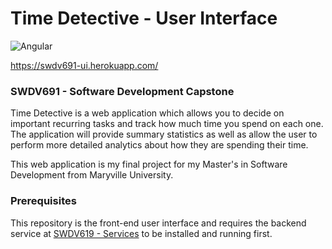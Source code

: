# Time Detective - User Interface
![Angular](https://badges.aleen42.com/src/angular.svg)

https://swdv691-ui.herokuapp.com/

### SWDV691 - Software Development Capstone

Time Detective is a web application which allows you to decide on important recurring tasks and track how much time you spend on each one. The application will provide summary statistics as well as allow the user to perform more detailed analytics about how they are spending their time.

This web application is my final project for my Master's in Software Development from Maryville University.

### Prerequisites

This repository is the front-end user interface and requires the backend service at [SWDV619 - Services](https://github.com/mikecolbert2/SWDV691-Services) to be installed and running first.
